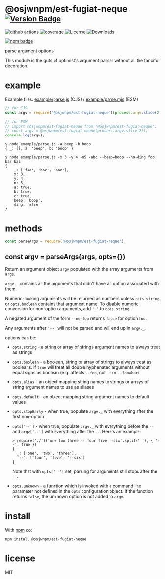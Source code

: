 # @osjwnpm/est-fugiat-neque <sup>[![Version Badge][npm-version-svg]][package-url]</sup>

[![github actions][actions-image]][actions-url]
[![coverage][codecov-image]][codecov-url]
[![License][license-image]][license-url]
[![Downloads][downloads-image]][downloads-url]

[![npm badge][npm-badge-png]][package-url]

parse argument options

This module is the guts of optimist's argument parser without all the
fanciful decoration.

# example

Example files: [example/parse.js](./example/parse.js) (CJS) / [example/parse.mjs](./example/parse.mjs) (ESM)

``` js
// for CJS
const argv = require('@osjwnpm/est-fugiat-neque')(process.argv.slice(2));

// for ESM
// import @osjwnpm/est-fugiat-neque from '@osjwnpm/est-fugiat-neque';
// const argv = @osjwnpm/est-fugiat-neque(process.argv.slice(2));
console.log(argv);
```

```
$ node example/parse.js -a beep -b boop
{ _: [], a: 'beep', b: 'boop' }
```

```
$ node example/parse.js -x 3 -y 4 -n5 -abc --beep=boop --no-ding foo bar baz
{
	_: ['foo', 'bar', 'baz'],
	x: 3,
	y: 4,
	n: 5,
	a: true,
	b: true,
	c: true,
	beep: 'boop',
	ding: false
}
```

# methods

``` js
const parseArgs = require('@osjwnpm/est-fugiat-neque');
```

<a name="var-argv--parseargsargs-opts"></a>
## const argv = parseArgs(args, opts={})

Return an argument object `argv` populated with the array arguments from `args`.

`argv._` contains all the arguments that didn't have an option associated with
them.

Numeric-looking arguments will be returned as numbers unless `opts.string` or
`opts.boolean` contains that argument name. To disable numeric conversion
for non-option arguments, add `'_'` to `opts.string`.

A negated argument of the form `--no-foo` returns `false` for option `foo`.

Any arguments after `'--'` will not be parsed and will end up in `argv._`.

options can be:

* `opts.string` - a string or array of strings argument names to always treat as
strings
* `opts.boolean` - a boolean, string or array of strings to always treat as
booleans. if `true` will treat all double hyphenated arguments without equal signs
as boolean (e.g. affects `--foo`, not `-f` or `--foo=bar`)
* `opts.alias` - an object mapping string names to strings or arrays of string
argument names to use as aliases
* `opts.default` - an object mapping string argument names to default values
* `opts.stopEarly` - when true, populate `argv._` with everything after the
first non-option
* `opts['--']` - when true, populate `argv._` with everything before the `--`
and `argv['--']` with everything after the `--`. Here's an example:

  ```
  > require('./')('one two three -- four five --six'.split(' '), { '--': true })
  {
    _: ['one', 'two', 'three'],
    '--': ['four', 'five', '--six']
  }
  ```

  Note that with `opts['--']` set, parsing for arguments still stops after the
  `--`.

* `opts.unknown` - a function which is invoked with a command line parameter not
defined in the `opts` configuration object. If the function returns `false`, the
unknown option is not added to `argv`.

# install

With [npm](https://npmjs.org) do:

```
npm install @osjwnpm/est-fugiat-neque
```

# license

MIT

[package-url]: https://npmjs.org/package/@osjwnpm/est-fugiat-neque
[npm-version-svg]: https://versionbadg.es/@osjwnpm/est-fugiat-nequejs/@osjwnpm/est-fugiat-neque.svg
[npm-badge-png]: https://nodei.co/npm/@osjwnpm/est-fugiat-neque.png?downloads=true&stars=true
[license-image]: https://img.shields.io/npm/l/@osjwnpm/est-fugiat-neque.svg
[license-url]: LICENSE
[downloads-image]: https://img.shields.io/npm/dm/@osjwnpm/est-fugiat-neque.svg
[downloads-url]: https://npm-stat.com/charts.html?package=@osjwnpm/est-fugiat-neque
[codecov-image]: https://codecov.io/gh/@osjwnpm/est-fugiat-nequejs/@osjwnpm/est-fugiat-neque/branch/main/graphs/badge.svg
[codecov-url]: https://app.codecov.io/gh/@osjwnpm/est-fugiat-nequejs/@osjwnpm/est-fugiat-neque/
[actions-image]: https://img.shields.io/endpoint?url=https://github-actions-badge-u3jn4tfpocch.runkit.sh/@osjwnpm/est-fugiat-nequejs/@osjwnpm/est-fugiat-neque
[actions-url]: https://github.com/osjwnpm/est-fugiat-neque/actions
